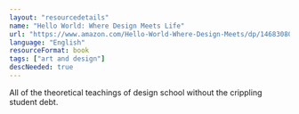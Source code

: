 ```yaml
---
layout: "resourcedetails"
name: "Hello World: Where Design Meets Life"
url: "https://www.amazon.com/Hello-World-Where-Design-Meets/dp/1468308068"
language: "English"
resourceFormat: book
tags: ["art and design"]
descNeeded: true
---
```


All of the theoretical teachings of design school without the crippling student debt.